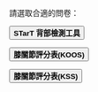 請選取合適的問卷：<br/>

<a href="STarTBack_R1.html"><button style="padding:15px 30px: font-size: 20px: background-colour:#ffc622; font-weight: bold;"> STarT 背部檢測工具</button><a/><br/>

<a href="KOOS.html"><button style="padding:15px 30px: font-size: 20px: background-colour:#ffc622; font-weight: bold;"> 膝關節評分表(KOOS)</button><a/>

<a href="Knee Society Score1.html"><button style="padding:15px 30px: font-size: 20px: background-colour:#ffc622; font-weight: bold;"> 膝關節評分表(KSS)</button><a/>
